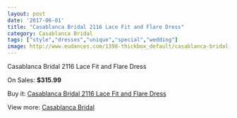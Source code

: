 ```yaml
---
layout: post
date: '2017-06-01'
title: "Casablanca Bridal 2116 Lace Fit and Flare Dress"
category: Casablanca Bridal
tags: ["style","dresses","unique","special","wedding"]
image: http://www.eudances.com/1398-thickbox_default/casablanca-bridal-2116-lace-fit-and-flare-dress.jpg
---
```

Casablanca Bridal 2116 Lace Fit and Flare Dress

On Sales: **$315.99**
<a href="https://www.eudances.com/en/casablanca-bridal/492-casablanca-bridal-2116-lace-fit-and-flare-dress.html"><amp-img layout="responsive" width="600" height="600" src="//www.eudances.com/1398-thickbox_default/casablanca-bridal-2116-lace-fit-and-flare-dress.jpg" alt="Casablanca Bridal 2116 Lace Fit and Flare Dress 0" /></a>
<a href="https://www.eudances.com/en/casablanca-bridal/492-casablanca-bridal-2116-lace-fit-and-flare-dress.html"><amp-img layout="responsive" width="600" height="600" src="//www.eudances.com/1400-thickbox_default/casablanca-bridal-2116-lace-fit-and-flare-dress.jpg" alt="Casablanca Bridal 2116 Lace Fit and Flare Dress 1" /></a>
<a href="https://www.eudances.com/en/casablanca-bridal/492-casablanca-bridal-2116-lace-fit-and-flare-dress.html"><amp-img layout="responsive" width="600" height="600" src="//www.eudances.com/1399-thickbox_default/casablanca-bridal-2116-lace-fit-and-flare-dress.jpg" alt="Casablanca Bridal 2116 Lace Fit and Flare Dress 2" /></a>

Buy it: [Casablanca Bridal 2116 Lace Fit and Flare Dress](https://www.eudances.com/en/casablanca-bridal/492-casablanca-bridal-2116-lace-fit-and-flare-dress.html "Casablanca Bridal 2116 Lace Fit and Flare Dress")

View more: [Casablanca Bridal](https://www.eudances.com/en/4-casablanca-bridal "Casablanca Bridal")